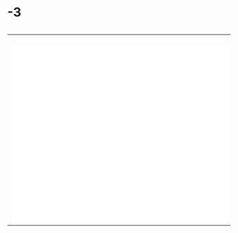 # -3

<div style="overflow-x: scroll">
  <table>
    <tr>
      <td>　　　　　　　　　　　　　　　　　　　　　　　　　　　　　　　　　　　　　　　　　　　　　　　　　　　　　　　　　　　　　　　　　　　　　　　　　　　　　　　　　　　　　　　　　　　　　　　　　　　　</td>
    </tr>
    <tr>
      <td>
        <a href="#"><img src="-3.svg" width="1400px" height="400px" alt="-"></a>
      </td>
    </tr>
  </table>
</div>
